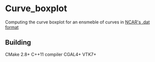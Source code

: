 # Curve_boxplot

Computing the curve boxplot for an ensmeble of curves in [NCAR's .dat format](http://hurricanes.ral.ucar.edu/repository/)

## Building
CMake 2.8+
C++11 compiler
CGAL4+
VTK7+
